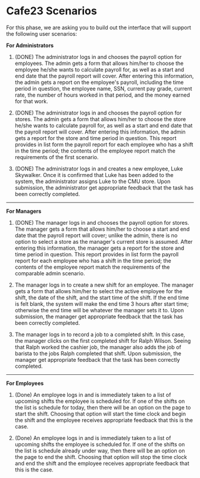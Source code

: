 Cafe23 Scenarios
===

For this phase, we are asking you to build out the interface that will support the following user scenarios:

**For Administrators**

1. (DONE) The administrator logs in and chooses the payroll option for employees.  The admin gets a form that allows him/her to choose the employee he/she wants to calculate payroll for, as well as a start and end date that the payroll report will cover.  After entering this information, the admin gets a report on the employee's payroll, including the time period in question, the employee name, SSN, current pay grade, current rate, the number of hours worked in that period, and the money earned for that work.

1. (DONE) The administrator logs in and chooses the payroll option for stores.  The admin gets a form that allows him/her to choose the store he/she wants to calculate payroll for, as well as a start and end date that the payroll report will cover.  After entering this information, the admin gets a report for the store and time period in question.  This report provides in list form the payroll report for each employee who has a shift in the time period; the contents of the employee report match the requirements of the first scenario.

1. (DONE) The administrator logs in and creates a new employee, Luke Skywalker.  Once it is confirmed that Luke has been added to the system, the administrator assigns Luke to the CMU store. Upon submission, the administrator get appropriate feedback that the task has been correctly completed.

---

**For Managers**

1. (DONE) The manager logs in and chooses the payroll option for stores.  The manager gets a form that allows him/her to choose a start and end date that the payroll report will cover; unlike the admin, there is no option to select a store as the manager's current store is assumed.  After entering this information, the manager gets a report for the store and time period in question.  This report provides in list form the payroll report for each employee who has a shift in the time period; the contents of the employee report match the requirements of the comparable admin scenario.

1. The manager logs in to create a new shift for an employee.  The manager gets a form that allows him/her to select the active employee for the shift, the date of the shift, and the start time of the shift.  If the end time is felt blank, the system will make the end time 3 hours after start time; otherwise the end time will be whatever the manager sets it to.  Upon submission, the manager get appropriate feedback that the task has been correctly completed.

1. The manager logs in to record a job to a completed shift.  In this case, the manager clicks on the first completed shift for Ralph Wilson.  Seeing that Ralph worked the cashier job, the manager also adds the job of barista to the jobs Ralph completed that shift.  Upon submission, the manager get appropriate feedback that the task has been correctly completed.

---

**For Employees**

1. (Done) An employee logs in and is immediately taken to a list of upcoming shifts the employee is scheduled for.  If one of the shifts on the list is schedule for today, then there will be an option on the page to start the shift.  Choosing that option will start the time clock and begin the shift and the employee receives appropriate feedback that this is the case.

1. (Done) An employee logs in and is immediately taken to a list of upcoming shifts the employee is scheduled for.  If one of the shifts on the list is schedule already under way, then there will be an option on the page to end the shift.  Choosing that option will stop the time clock and end the shift and the employee receives appropriate feedback that this is the case.
